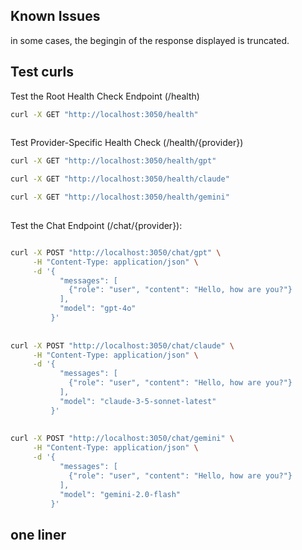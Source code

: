 ## Known Issues

in some cases, the begingin of the response displayed is truncated.




## Test curls

Test the Root Health Check Endpoint (/health)

```bash
curl -X GET "http://localhost:3050/health"
  
```


Test Provider-Specific Health Check (/health/{provider})

```bash
curl -X GET "http://localhost:3050/health/gpt"

curl -X GET "http://localhost:3050/health/claude"

curl -X GET "http://localhost:3050/health/gemini"
  
```



  
  




Test the Chat Endpoint (/chat/{provider}): 

```bash

curl -X POST "http://localhost:3050/chat/gpt" \
     -H "Content-Type: application/json" \
     -d '{
           "messages": [
             {"role": "user", "content": "Hello, how are you?"}
           ],
           "model": "gpt-4o"
         }'
         
         
curl -X POST "http://localhost:3050/chat/claude" \
     -H "Content-Type: application/json" \
     -d '{
           "messages": [
             {"role": "user", "content": "Hello, how are you?"}
           ],
           "model": "claude-3-5-sonnet-latest"
         }'
         
         
curl -X POST "http://localhost:3050/chat/gemini" \
     -H "Content-Type: application/json" \
     -d '{
           "messages": [
             {"role": "user", "content": "Hello, how are you?"}
           ],
           "model": "gemini-2.0-flash"
         }'

```


## one liner

```bash



```


